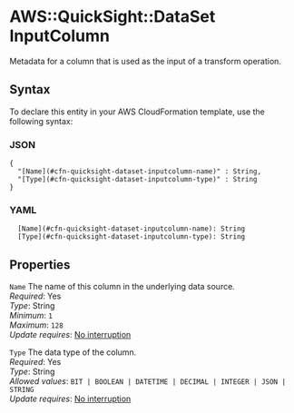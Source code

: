 # AWS::QuickSight::DataSet InputColumn<a name="aws-properties-quicksight-dataset-inputcolumn"></a>

Metadata for a column that is used as the input of a transform operation\.

## Syntax<a name="aws-properties-quicksight-dataset-inputcolumn-syntax"></a>

To declare this entity in your AWS CloudFormation template, use the following syntax:

### JSON<a name="aws-properties-quicksight-dataset-inputcolumn-syntax.json"></a>

```
{
  "[Name](#cfn-quicksight-dataset-inputcolumn-name)" : String,
  "[Type](#cfn-quicksight-dataset-inputcolumn-type)" : String
}
```

### YAML<a name="aws-properties-quicksight-dataset-inputcolumn-syntax.yaml"></a>

```
  [Name](#cfn-quicksight-dataset-inputcolumn-name): String
  [Type](#cfn-quicksight-dataset-inputcolumn-type): String
```

## Properties<a name="aws-properties-quicksight-dataset-inputcolumn-properties"></a>

`Name` <a name="cfn-quicksight-dataset-inputcolumn-name"></a>
The name of this column in the underlying data source\.  
_Required_: Yes  
_Type_: String  
_Minimum_: `1`  
_Maximum_: `128`  
_Update requires_: [No interruption](https://docs.aws.amazon.com/AWSCloudFormation/latest/UserGuide/using-cfn-updating-stacks-update-behaviors.html#update-no-interrupt)

`Type` <a name="cfn-quicksight-dataset-inputcolumn-type"></a>
The data type of the column\.  
_Required_: Yes  
_Type_: String  
_Allowed values_: `BIT | BOOLEAN | DATETIME | DECIMAL | INTEGER | JSON | STRING`  
_Update requires_: [No interruption](https://docs.aws.amazon.com/AWSCloudFormation/latest/UserGuide/using-cfn-updating-stacks-update-behaviors.html#update-no-interrupt)
